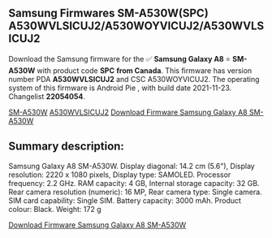 <h2>Samsung Firmwares SM-A530W(SPC) A530WVLSICUJ2/A530WOYVICUJ2/A530WVLSICUJ2</h2>
Download the Samsung firmware for the ✅ <strong>Samsung Galaxy A8 </strong> ⭐ <strong>SM-A530W</strong> with product code <strong>SPC</strong> <strong> from Canada</strong>. This firmware has version number PDA <strong>A530WVLSICUJ2</strong> and CSC A530WOYVICUJ2. The operating system of this firmware is Android Pie , with build date 2021-11-23. Changelist <strong>22054054</strong>.


[SM-A530W](https://samfirm.shop/samsung/model/SM-A530W)
[A530WVLSICUJ2](https://samfirm.shop/samsung/pda/A530WVLSICUJ2)
[Download Firmware Samsung Galaxy A8 SM-A530W](https://samfirm.shop/samsung/firmware/476620)
<h2>Summary description:</h2>
<p>Samsung Galaxy A8 SM-A530W. Display diagonal: 14.2 cm (5.6"), Display resolution: 2220 x 1080 pixels, Display type: SAMOLED. Processor frequency: 2.2 GHz. RAM capacity: 4 GB, Internal storage capacity: 32 GB. Rear camera resolution (numeric): 16 MP, Rear camera type: Single camera. SIM card capability: Single SIM. Battery capacity: 3000 mAh. Product colour: Black. Weight: 172 g</p>


[Download Firmware Samsung Galaxy A8 SM-A530W](https://samfirm.shop/samsung/firmware/476620)
